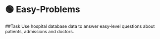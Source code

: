 # 🟢 Easy-Problems

##Task
Use hospital database data to answer easy-level questions about patients, admissions and doctors.
